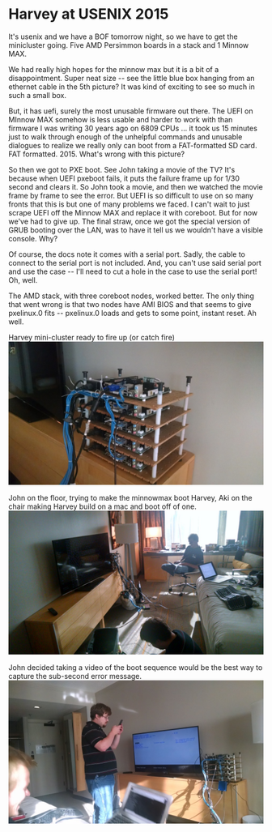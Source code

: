 # Harvey at USENIX 2015

It's usenix and we have a BOF tomorrow night, so we have to get the minicluster going. Five AMD Persimmon boards in a stack and 1 Minnow MAX. 

We had really high hopes for the minnow max but it is a bit of a disappointment. Super neat size -- see the little blue box hanging from an ethernet cable in the 5th picture? It was kind of exciting to see so much in such a small box. 

But, it has uefi, surely the most unusable firmware out there. The UEFI on MInnow MAX somehow is less usable and harder to work with than firmware I was writing 30 years ago on 6809 CPUs ... it took us 15 minutes just to walk through enough of the unhelpful commands and unusable dialogues to realize we really only can boot from a FAT-formatted SD card. FAT formatted. 2015. What's wrong with this picture?

So then we got to PXE boot. See John taking a movie of the TV? It's because when UEFI pxeboot fails, it puts the failure frame up for 1/30 second and clears it. So John took a movie, and then we watched the movie frame by frame to see the error. But UEFI is so difficult to use on so many fronts that this is but one of many problems we faced. I can't wait to just scrape UEFI off the Minnow MAX and replace it with coreboot. But for now we've had to give up. The final straw, once we got the special version of GRUB booting over the LAN, was to have it tell us we wouldn't have a visible console. Why?

Of course, the docs note it comes with a serial port. Sadly, the cable to connect to the serial port is not included. And, you can't use said serial port and use the case -- I'll need to cut a hole in the case to use the serial port! Oh, well.

The AMD stack, with three coreboot nodes, worked better. The only thing that went wrong is that two nodes have AMI BIOS and that seems to give pxelinux.0 fits -- pxelinux.0 loads and gets to some point, instant reset. Ah well. ﻿

Harvey mini-cluster ready to fire up (or catch fire)
![mini cluster](img/usenix2015/mini-cluster.jpg)

John on the floor, trying to make the minnowmax boot
Harvey, Aki on the chair making Harvey build on a mac and boot off of one.
![boffins to blame](img/usenix2015/boffins-to-blame.jpg)

John decided taking a video of the boot sequence would
be the best way to capture the sub-second error message.
![video of error](img/usenix2015/video-of-error.jpg)
